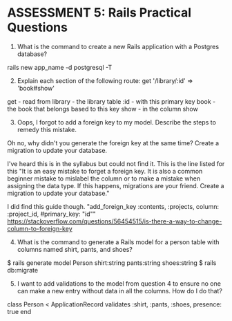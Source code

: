 # ASSESSMENT 5: Rails Practical Questions

1. What is the command to create a new Rails application with a Postgres database?

rails new app_name -d postgresql -T

2. Explain each section of the following route:  get '/library/:id' => 'book#show'

get - read from
library - the library table
:id - with this primary key
book - the book that belongs based to this key
show - in the column show

3. Oops, I forgot to add a foreign key to my model. Describe the steps to remedy this mistake.

Oh no, why didn't you generate the foreign key at the same time? Create a migration to update your database. 

I've heard this is in the syllabus but could not find it. This is the line listed for this "It is an easy mistake to forget a foreign key. It is also a common beginner mistake to mislabel the column or to make a mistake when assigning the data type. If this happens, migrations are your friend. Create a migration to update your database."

I did find this guide though. "add_foreign_key :contents, :projects, column: :project_id, #primary_key: "id""
https://stackoverflow.com/questions/56454515/is-there-a-way-to-change-column-to-foreign-key



4. What is the command to generate a Rails model for a person table with columns named shirt, pants, and shoes?

$ rails generate model Person shirt:string pants:string shoes:string
$ rails db:migrate



5. I want to add validations to the model from question 4 to ensure no one can make a new entry without data in all the columns. How do I do that?

class Person < ApplicationRecord
  validates :shirt, :pants, :shoes, presence: true
end